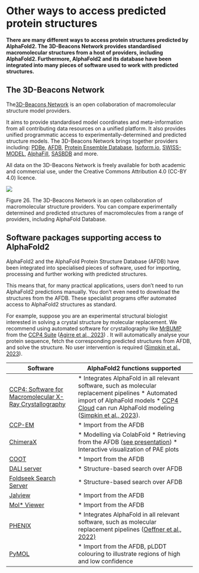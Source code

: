 # Other ways to access predicted protein structures

**There are many different ways to access protein structures predicted by AlphaFold2. The 3D-Beacons Network provides standardised macromolecular structures from a host of providers, including AlphaFold2. Furthermore, AlphaFold2 and its database have been integrated into many pieces of software used to work with predicted structures.**

## **The 3D-Beacons Network**

The[3D-Beacons Network](https://www.ebi.ac.uk/pdbe/pdbe-kb/3dbeacons/) is an open collaboration of macromolecular structure model providers.

It aims to provide standardised model coordinates and meta-information from all contributing data resources on a unified platform. It also provides unified programmatic access to experimentally-determined and predicted structure models. The 3D-Beacons Network brings together providers including: [PDBe](https://www.ebi.ac.uk/pdbe/), [AFDB](https://alphafold.ebi.ac.uk/), [Protein Ensemble Database](https://proteinensemble.org/), [Isoform.io](https://www.isoform.io/), [SWISS-MODEL](https://swissmodel.expasy.org/), [AlphaFill](https://alphafill.eu/), [SASBDB](https://www.sasbdb.org/) and more.

All data on the 3D-Beacons Network is freely available for both academic and commercial use, under the Creative Commons Attribution 4.0 (CC-BY 4.0) licence.

![](https://ftp.ebi.ac.uk/pub/training/2024/On-demand/3D_Beacons.gif)


Figure 26. The 3D-Beacons Network is an open collaboration of macromolecular structure providers. You can compare experimentally determined and predicted structures of macromolecules from a range of providers, including AlphaFold Database.

## **Software packages supporting access to AlphaFold**2

AlphaFold2 and the AlphaFold Protein Structure Database (AFDB) have been integrated into specialised pieces of software, used for importing, processing and further working with predicted structures.

This means that, for many practical applications, users don’t need to run AlphaFold2 predictions manually. You don’t even need to download the structures from the AFDB. These specialist programs offer automated access to AlphaFold2 structures as standard.

For example, suppose you are an experimental structural biologist interested in solving a crystal structure by molecular replacement. We recommend using automated software for crystallography like [MrBUMP](https://doi.org/10.1107/S2059798318003455) from the [CCP4 Suite](https://www.ccp4.ac.uk/) ([Agirre et al., 2023](https://doi.org/10.1107/S2059798323003595)) . It will automatically analyse your protein sequence, fetch the corresponding predicted structures from AFDB, and solve the structure. No user intervention is required ([Simpkin et al., 2023](https://doi.org/10.1107/S2059798323006289)).








| Software | AlphaFold2 functions supported |
| --- | --- |
| [CCP4: Software for Macromolecular X-Ray Crystallography](https://www.ccp4.ac.uk/) | * Integrates AlphaFold in all relevant software, such as molecular replacement pipelines * Automated import of AlphaFold models * [CCP4 Cloud](https://cloud.ccp4.ac.uk/) can run AlphaFold modeling ([Simpkin et al., 2023](https://doi.org/10.1107/S2059798323006289)). |
| [CCP-EM](https://www.ccpem.ac.uk/) | * Import from the AFDB |
| [ChimeraX](https://www.cgl.ucsf.edu/chimerax/docs/user/commands/alphafold.html) | * Modelling via ColabFold * Retrieving from the AFDB ([see presentation](https://www.rbvi.ucsf.edu/chimerax/data/alphafold-nov2021/af_sbgrid.html)) * Interactive visualization of PAE plots |
| [COOT](https://www2.mrc-lmb.cam.ac.uk/personal/pemsley/coot/) | * Import from the AFDB |
| [DALI server](http://ekhidna2.biocenter.helsinki.fi/dali/) | * Structure-based search over AFDB |
| [Foldseek Search Server](https://search.foldseek.com/search) | * Structure-based search over AFDB |
| [Jalview](https://www.jalview.org/) | * Import from the AFDB |
| [Mol\* Viewer](https://molstar.org/viewer/) | * Import from the AFDB |
| [PHENIX](https://phenix-online.org/) | * Integrates AlphaFold in all relevant software, such as molecular replacement pipelines ([Oeffner et al., 2022)](https://doi.org/10.1107/S2059798322010026) |
| [PyMOL](https://pymol.org/) | * Import from the AFDB, pLDDT colouring to illustrate regions of high and low confidence |